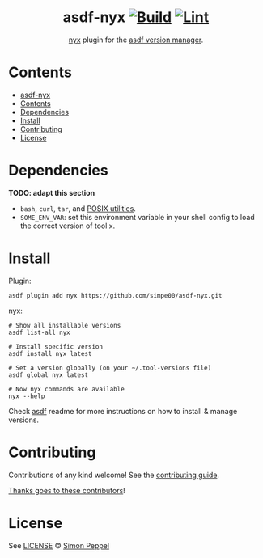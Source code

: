 <div align="center">

# asdf-nyx [![Build](https://github.com/simpe00/asdf-nyx/actions/workflows/build.yml/badge.svg)](https://github.com/simpe00/asdf-nyx/actions/workflows/build.yml) [![Lint](https://github.com/simpe00/asdf-nyx/actions/workflows/lint.yml/badge.svg)](https://github.com/simpe00/asdf-nyx/actions/workflows/lint.yml)

[nyx](https://github.com/mooltiverse/nyx) plugin for the [asdf version manager](https://asdf-vm.com).

</div>

# Contents

- [asdf-nyx  ](#asdf-nyx--)
- [Contents](#contents)
- [Dependencies](#dependencies)
- [Install](#install)
- [Contributing](#contributing)
- [License](#license)

# Dependencies

**TODO: adapt this section**

- `bash`, `curl`, `tar`, and [POSIX utilities](https://pubs.opengroup.org/onlinepubs/9699919799/idx/utilities.html).
- `SOME_ENV_VAR`: set this environment variable in your shell config to load the correct version of tool x.

# Install

Plugin:

```shell
asdf plugin add nyx https://github.com/simpe00/asdf-nyx.git
```

nyx:

```shell
# Show all installable versions
asdf list-all nyx

# Install specific version
asdf install nyx latest

# Set a version globally (on your ~/.tool-versions file)
asdf global nyx latest

# Now nyx commands are available
nyx --help
```

Check [asdf](https://github.com/asdf-vm/asdf) readme for more instructions on how to
install & manage versions.

# Contributing

Contributions of any kind welcome! See the [contributing guide](contributing.md).

[Thanks goes to these contributors](https://github.com/simpe00/asdf-nyx/graphs/contributors)!

# License

See [LICENSE](LICENSE) © [Simon Peppel](https://github.com/simpe00/)
